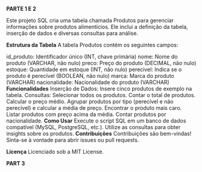 **PARTE 1 E 2**


Este projeto SQL cria uma tabela chamada Produtos para gerenciar informações sobre produtos alimentícios. Ele inclui a definição da tabela, inserção de dados e diversas consultas para análise.

**Estrutura da Tabela**
A tabela Produtos contém os seguintes campos:

id_produto: Identificador único (INT, chave primária)
nome: Nome do produto (VARCHAR, não nulo)
preco: Preço do produto (DECIMAL, não nulo)
estoque: Quantidade em estoque (INT, não nulo)
perecivel: Indica se o produto é perecível (BOOLEAN, não nulo)
marca: Marca do produto (VARCHAR)
nacionalidade: Nacionalidade do produto (VARCHAR)
**Funcionalidades**
Inserção de Dados: Insere cinco produtos de exemplo na tabela.
Consultas:
Selecionar todos os produtos.
Contar o total de produtos.
Calcular o preço médio.
Agrupar produtos por tipo (perecível e não perecível) e calcular a média de preço.
Encontrar o produto mais caro.
Listar produtos com preço acima da média.
Contar produtos por nacionalidade.
**Como Usar**
Execute o script SQL em um banco de dados compatível (MySQL, PostgreSQL, etc.).
Utilize as consultas para obter insights sobre os produtos.
**Contribuições**
Contribuições são bem-vindas! Sinta-se à vontade para abrir issues ou pull requests.

**Licença**
Licenciado sob a MIT License.

**PART 3**

